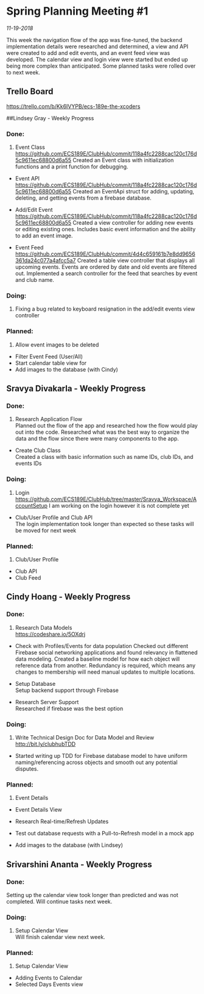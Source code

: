 # Spring Planning Meeting #1 
*11-19-2018*

This week the navigation flow of the app was fine-tuned, the backend implementation details were researched and determined, a view and API were created to add and edit events, and an event feed view was developed. The calendar view and login view were started but ended up being more complex than anticipated. Some planned tasks were rolled over to next week.

## Trello Board
https://trello.com/b/Kk6IVYPB/ecs-189e-the-xcoders


##Lindsey Gray - Weekly Progress

### Done:
1.  Event Class  
<https://github.com/ECS189E/ClubHub/commit/118a4fc2288cac120c176d5c9611ec68800d6a55>
Created an Event class with initialization functions and a print function for debugging.

* Event API 
<https://github.com/ECS189E/ClubHub/commit/118a4fc2288cac120c176d5c9611ec68800d6a55>
Created an EventApi struct for adding, updating, deleting, and getting events from a firebase database.

* Add/Edit Event 
<https://github.com/ECS189E/ClubHub/commit/118a4fc2288cac120c176d5c9611ec68800d6a55>
Created a view controller for adding new events or editing existing ones. Includes basic event information and the ability to add an event image.

* Event Feed 
<https://github.com/ECS189E/ClubHub/commit/4d4c659161b7e8dd9656361da24c077a4afcc5a7> 
Created a table view controller that displays all upcoming events. Events are ordered by date and old events are filtered out.
Implemented a search controller for the feed that searches by event and club name.

### Doing:
1. Fixing a bug related to keyboard resignation in the add/edit events view controller

### Planned:
1. Allow event images to be deleted 
* Filter Event Feed  (User/All)
* Start calendar table view for 
* Add images to the database (with Cindy)


## Sravya Divakarla - Weekly Progress

### Done:
1. Research Application Flow  
Planned out the flow of the app and researched how the flow would play out into the code. Researched what was the best way to organize the data and the flow since there were many components to the app. 

* Create Club Class  
Created a class with basic information such as name IDs, club IDs, and events IDs

### Doing:
1. Login  <https://github.com/ECS189E/ClubHub/tree/master/Sravya_Workspace/AccountSetup> 
I am working on the login however it is not complete yet

* Club/User Profile and Club API  
The login implementation took longer than expected so these tasks will be moved for next week

### Planned:
1. Club/User Profile
* Club API  
* Club Feed   


## Cindy Hoang  - Weekly Progress

### Done:
1. Research Data Models  
<https://codeshare.io/5OXdrj> 

*  Check with Profiles/Events for data population 
Checked out different Firebase social networking applications and found relevancy in flattened data modeling. Created a baseline model for how each object will reference data from another. Redundancy is required, which means any changes to membership will need manual updates to multiple locations.

* Setup Database  
Setup backend support through Firebase

* Research Server Support  
Researched if firebase was the best option

### Doing:
1. Write Technical Design Doc for Data Model and Review
<http://bit.ly/clubhubTDD>

* Started writing up TDD for Firebase database model to have uniform naming/referencing across objects and smooth out any potential disputes.

### Planned:
1. Event Details

* Event Details  View

* Research Real-time/Refresh Updates

* Test out database requests with a Pull-to-Refresh model in a mock app

* Add images to the database (with Lindsey)


## Srivarshini Ananta  - Weekly Progress

### Done:
Setting up the calendar view took longer than predicted and was not completed. Will continue tasks next week.

### Doing:
1. Setup Calendar View  
Will finish calendar view next week.

### Planned:
1. Setup Calendar View
* Adding Events to Calendar
* Selected Days Events view

